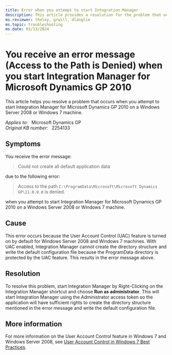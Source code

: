 ```yaml
---
title: Error when you attempt to start Integration Manager
description: This article provides a resolution for the problem that occurs when you attempt to start Integration Manager for Microsoft Dynamics GP 2010 on a Windows Server 2008 or Windows 7 machine.
ms.reviewer: theley, grwill, dlanglie
ms.topic: troubleshooting
ms.date: 03/13/2024
---
```

# You receive an error message (Access to the Path is Denied) when you start Integration Manager for Microsoft Dynamics GP 2010

This article helps you resolve a problem that occurs when you attempt to start Integration Manager for Microsoft Dynamics GP 2010 on a Windows Server 2008 or Windows 7 machine.

_Applies to:_ &nbsp; Microsoft Dynamics GP  
_Original KB number:_ &nbsp; 2254133

## Symptoms

You receive the error message:

> Could not create all default application data

due to the following error:

> Access to the path `C:\ProgramData\Microsoft\Microsoft Dynamics GP\11.0.0.0` is denied.

when you attempt to start Integration Manager for Microsoft Dynamics GP 2010 on a Windows Server 2008 or Windows 7 machine.

## Cause

This error occurs because the User Account Control (UAC) feature is turned on by default for Windows Server 2008 and Windows 7 machines. With UAC enabled, Integration Manager cannot create the directory structure and write the default configuration file because the ProgramData directory is protected by the UAC feature. This results in the error message above.

## Resolution

To resolve this problem, start Integration Manager by Right-Clicking on the Integration Manager shortcut and choose **Run as administrator**. This will start Integration Manager using the Administrator access token so the application will have sufficient rights to create the directory structure mentioned in the error message and write the default configuration file.

## More information

For more information on the User Account Control feature in Windows 7 and Windows Server 2008, see [User Account Control in Windows 7 Best Practices](/previous-versions/windows/it-pro/windows-7/ee679793(v=ws.10)).
